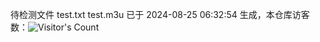 待检测文件 test.txt test.m3u 已于 2024-08-25 06:32:54 生成，本仓库访客数：![Visitor's Count](https://profile-counter.glitch.me/pxiptv_TV/count.svg)
